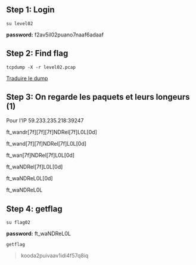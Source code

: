 ## Step 1: Login
`su level02`

**password:** f2av5il02puano7naaf6adaaf

## Step 2: Find flag

`tcpdump -X -r level02.pcap`

[Traduire le dump](https://hpd.gasmi.net/?data=45100035A0FB400040064A2B3BE9EBDA3BE9EBDF994F2F599D18157BBAA8FB258018007392A700000101080A011BBCC202C23C6266&force=ipv4)

## Step 3: On regarde les paquets et leurs longeurs (1)

Pour l'IP 59.233.235.218:39247

ft_wandr[7f][7f][7f]NDRel[7f]L0L[0d]

ft_wand[7f][7f]NDRel[7f]L0L[0d]

ft_wan[7f]NDRel[7f]L0L[0d]

ft_waNDRel[7f]L0L[0d]

ft_waNDReL0L[0d]

ft_waNDReL0L

## Step 4: getflag

`su flag02`

**password:** ft_waNDReL0L

`getflag`
> kooda2puivaav1idi4f57q8iq